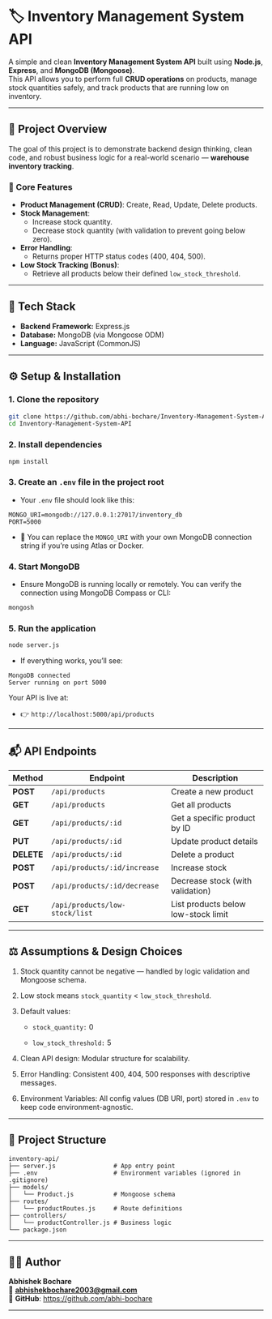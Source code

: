 # 🏷️ Inventory Management System API

A simple and clean **Inventory Management System API** built using **Node.js**, **Express**, and **MongoDB (Mongoose)**.  
This API allows you to perform full **CRUD operations** on products, manage stock quantities safely, and track products that are running low on inventory.

---

## 🚀 Project Overview

The goal of this project is to demonstrate backend design thinking, clean code, and robust business logic for a real-world scenario — **warehouse inventory tracking**.

### 🔧 Core Features
- **Product Management (CRUD)**: Create, Read, Update, Delete products.
- **Stock Management**:  
  - Increase stock quantity.  
  - Decrease stock quantity (with validation to prevent going below zero).  
- **Error Handling**:  
  - Returns proper HTTP status codes (400, 404, 500).  
- **Low Stock Tracking (Bonus)**:  
  - Retrieve all products below their defined `low_stock_threshold`.

---

## 🧱 Tech Stack

- **Backend Framework:** Express.js  
- **Database:** MongoDB (via Mongoose ODM)  
- **Language:** JavaScript (CommonJS)   

---

## ⚙️ Setup & Installation

### 1. Clone the repository
```bash
git clone https://github.com/abhi-bochare/Inventory-Management-System-API.git
cd Inventory-Management-System-API
```

### 2. Install dependencies
```bash
npm install
```

### 3. Create an `.env` file in the project root
- Your `.env` file should look like this:
```env
MONGO_URI=mongodb://127.0.0.1:27017/inventory_db
PORT=5000
```
- 📝 You can replace the `MONGO_URI` with your own MongoDB connection string if you’re using Atlas or Docker.


### 4. Start MongoDB
- Ensure MongoDB is running locally or remotely.
You can verify the connection using MongoDB Compass or CLI:
```bash
mongosh
```


### 5. Run the application
```bash
node server.js
```
- If everything works, you’ll see:
```arduino
MongoDB connected
Server running on port 5000
```
Your API is live at:
- 👉 `http://localhost:5000/api/products`

---

## 📬 API Endpoints

| Method | Endpoint                        | Description                          |
|--------|----------------------------------|--------------------------------------|
| **POST**   | `/api/products`                  | Create a new product                 |
| **GET**    | `/api/products`                  | Get all products                     |
| **GET**    | `/api/products/:id`              | Get a specific product by ID         |
| **PUT**    | `/api/products/:id`              | Update product details               |
| **DELETE** | `/api/products/:id`              | Delete a product                     |
| **POST**   | `/api/products/:id/increase`     | Increase stock                       |
| **POST**   | `/api/products/:id/decrease`     | Decrease stock (with validation)     |
| **GET**    | `/api/products/low-stock/list`   | List products below low-stock limit  |

---

## ⚖️ Assumptions & Design Choices

1. Stock quantity cannot be negative — handled by logic validation and Mongoose schema.

2. Low stock means `stock_quantity` < `low_stock_threshold`.

3. Default values:

    - `stock_quantity:` 0

    - `low_stock_threshold:` 5

4. Clean API design: Modular structure for scalability.

5. Error Handling: Consistent 400, 404, 500 responses with descriptive messages.

6. Environment Variables: All config values (DB URI, port) stored in `.env` to keep code environment-agnostic.

---

## 🧰 Project Structure
```
inventory-api/
├── server.js                # App entry point
├── .env                     # Environment variables (ignored in .gitignore)
├── models/
│   └── Product.js           # Mongoose schema
├── routes/
│   └── productRoutes.js     # Route definitions
├── controllers/
│   └── productController.js # Business logic
└── package.json
```

---

## 👨‍🎓 Author

**Abhishek Bochare**  
📧 **abhishekbochare2003@gmail.com**  
🔗 **GitHub**: https://github.com/abhi-bochare

---
